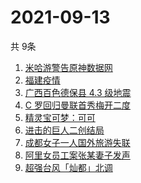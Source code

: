 # 2021-09-13
  共 9条

  <!-- BEGIN -->
  <!-- 最后更新时间:Mon Sep 13 2021 05:09:20 GMT+0000 (Coordinated Universal Time) -->
  1. [米哈游警告原神数据网](https://www.zhihu.com/search?q=原神)
1. [福建疫情](https://www.zhihu.com/search?q=福建疫情)
1. [广西百色德保县 4.3 级地震](https://www.zhihu.com/search?q=广西地震)
1. [C 罗回归曼联首秀梅开二度](https://www.zhihu.com/search?q=C罗)
1. [精灵宝可梦：可可](https://www.zhihu.com/search?q=精灵宝可梦可可)
1. [进击的巨人二创结局](https://www.zhihu.com/search?q=进击的巨人)
1. [成都女子一人国外旅游失联](https://www.zhihu.com/search?q=成都女子失联)
1. [阿里女员工案张某妻子发声](https://www.zhihu.com/search?q=阿里女员工案)
1. [超强台风「灿都」北调](https://www.zhihu.com/search?q=灿都)
  <!-- END -->
  
